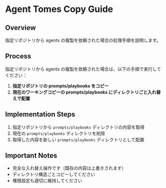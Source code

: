 # Agent Tomes Copy Guide

## Overview
指定リポジトリから agents の複製を依頼された場合の処理手順を説明します。

## Process
指定リポジトリから agents の複製を依頼された場合は、以下の手順で実行してください：

1. **指定リポジトリの prompts/playbooks をコピー**
2. **現在のワーキングコピーの prompts/playbooks にディレクトリごと入れ替えで配置**

## Implementation Steps
1. 指定リポジトリから `prompts/playbooks` ディレクトリの内容を取得
2. 現在の `prompts/playbooks` ディレクトリを削除
3. 取得した内容を新しい `prompts/playbooks` ディレクトリとして配置

## Important Notes
- 完全な入れ替え操作です（既存の内容は上書きされます）
- ディレクトリ構造ごとコピーしてください
- 権限設定も適切に維持してください